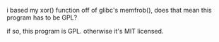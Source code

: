 i based my xor() function off of glibc's memfrob(), does that mean this program has to be GPL?

if so, this program is GPL. otherwise it's MIT licensed.

